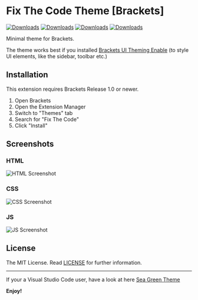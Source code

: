 
# Fix The Code Theme [Brackets]
[![Downloads](https://badges.ml/fixthecode/total.svg)](https://brackets-extension-badges.github.io#fixthecode)
[![Downloads](https://badges.ml/fixthecode/last-version.svg)](https://brackets-extension-badges.github.io#fixthecode)
[![Downloads](https://badges.ml/fixthecode/week.svg)](https://brackets-extension-badges.github.io#fixthecode)
[![Downloads](https://badges.ml/fixthecode/day.svg)](https://brackets-extension-badges.github.io#fixthecode)

Minimal theme for Brackets.

The theme works best if you installed
<a href="https://github.com/notasz/brackets-uitheming">Brackets UI Theming Enable</a> (to style UI elements, like the sidebar, toolbar etc.)

Installation
---

This extension requires Brackets Release 1.0 or newer.

1. Open Brackets
2. Open the Extension Manager
3. Switch to "Themes" tab
4. Search for "Fix The Code"
5. Click "Install"

Screenshots
---

### HTML
![HTML Screenshot](https://github.com/raashidA/FixTheCode/blob/master/screenshots/html.jpg)

### CSS
![CSS Screenshot](https://github.com/raashidA/FixTheCode/blob/master/screenshots/css.jpg)

### JS
![JS Screenshot](https://github.com/raashidA/FixTheCode/blob/master/screenshots/js.jpg)

License
---

The MIT License. Read [LICENSE](LICENSE) for further information.

---

If your a Visual Studio Code user, have a look at here <a href="https://marketplace.visualstudio.com/items?itemName=raashida.fixthecode-vs">Sea Green Theme</a>


**Enjoy!**
